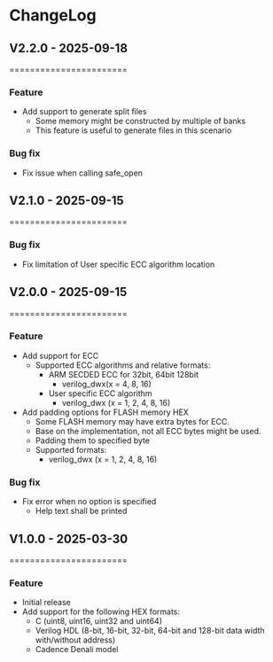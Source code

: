 # ChangeLog

## V2.2.0 - 2025-09-18
=======================
### Feature
- Add support to generate split files
  - Some memory might be constructed by multiple of banks
  - This feature is useful to generate files in this scenario
### Bug fix
- Fix issue when calling safe_open


## V2.1.0 - 2025-09-15
=======================
### Bug fix
- Fix limitation of User specific ECC algorithm location


## V2.0.0 - 2025-09-15
=======================

### Feature
- Add support for ECC
  - Supported ECC algorithms and relative formats:
    - ARM SECDED ECC for 32bit, 64bit 128bit
      - verilog_dwx(x = 4, 8, 16)
    - User specific ECC algorithm
      - verilog_dwx (x = 1, 2, 4, 8, 16)
- Add padding options for FLASH memory HEX
  - Some FLASH memory may have extra bytes for ECC.
  - Base on the implementation, not all ECC bytes might be used.
  - Padding them to specified byte
  - Supported formats:
    - verilog_dwx (x = 1, 2, 4, 8, 16)

### Bug fix
- Fix error when no option is specified
  - Help text shall be printed


## V1.0.0 - 2025-03-30
=======================

### Feature
- Initial release
- Add support for the following HEX formats:
  - C (uint8, uint16, uint32 and uint64)
  - Verilog HDL (8-bit, 16-bit, 32-bit, 64-bit and 128-bit data width with/without address)
  - Cadence Denali model